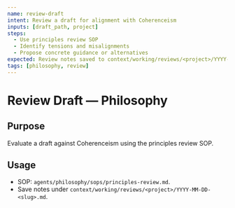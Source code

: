 ```yaml
---
name: review-draft
intent: Review a draft for alignment with Coherenceism
inputs: [draft_path, project]
steps:
  - Use principles review SOP
  - Identify tensions and misalignments
  - Propose concrete guidance or alternatives
expected: Review notes saved to context/working/reviews/<project>/YYYY-MM-DD-<slug>.md
tags: [philosophy, review]
---
```


# Review Draft — Philosophy

## Purpose
Evaluate a draft against Coherenceism using the principles review SOP.

## Usage
- SOP: `agents/philosophy/sops/principles-review.md`.
- Save notes under `context/working/reviews/<project>/YYYY-MM-DD-<slug>.md`.

